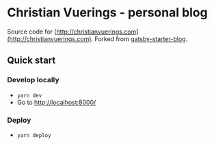 # Christian Vuerings - personal blog

Source code for [http://christianvuerings.com](http://christianvuerings.com).
Forked from [gatsby-starter-blog](https://github.com/gatsbyjs/gatsby-starter-blog).

## Quick start

### Develop locally

- `yarn dev`
- Go to [http://localhost:8000/](http://localhost:8000/)

### Deploy

- `yarn deploy`
